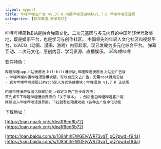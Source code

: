 ```yaml
---
layout: mypost
title: 哔哩哔哩去广告 v8.37.0 内置哔哩漫游模块v1.7.0 哔哩哔哩漫游版
categories: [影视直播,安卓软件]
---
```


哔哩哔哩简称B站是融合弹幕文化、二次元基因与多元内容的中国年轻世代聚集地，既是娱乐平台，也是学习与创作社区。
中国领先的年轻人文化社区和视频平台，以ACG（动画、漫画、游戏）内容起家，现已发展为多元化综合平台。
弹幕互动、二次元文化、原创内容、学习资源、直播娱乐。
![哔哩哔哩](https://gcore.jsdelivr.net/gh/jikcc/jikcc.github.io/IMG/20250321124025636.png)

软件特色：
```
哔哩哔哩app,b站漫游版,bilibili漫游版,哔哩哔哩漫游版,b站去广告版
- 哔哩哔哩内置哔哩漫游模块版，可以自定义去广告，无需root就能安装
- 官方哔哩哔哩原版LSPatch凯入方式集成模块：哔哩漫游 v1.7.0 正式版

内置哔哩漫游版激活隐藏功能->自定义去广告步骤方法：
首先点五下哔哩哔哩漫游界面的「关于版本」 ，然后重启哔哩哔哩客户端
继续进入哔哩哔哩漫游界面，下拉就看到隐藏功能（各种去广告净化功能
```
下载地址：

[https://pan.quark.cn/s/dea1f8ed6b72](https://pan.quark.cn/s/dea1f8ed6b72)

[https://pan.baidu.com/s/108hhIhEWGEIyWR73vqT_pQ?pwd=f94a](https://pan.baidu.com/s/108hhIhEWGEIyWR73vqT_pQ?pwd=f94a)
